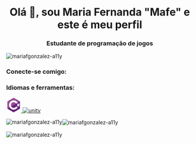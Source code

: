 <h1 align="center">Olá 👋, sou Maria Fernanda "Mafe" e este é meu perfil</h1>
<h3 align="center">Estudante de programação de jogos</h3>

<p align="left"> <img src="https://komarev.com/ghpvc/?username=mariafgonzalez-a11y&label=Profile%20views&color=0e75b6&style=flat" alt="mariafgonzalez-a11y" /> </p>

<h3 align="left">Conecte-se comigo:</h3>
<p align="left">
</p>

<h3 align="left">Idiomas e ferramentas:</h3>
<p align="left"> <a href="https://www.w3schools.com/cs/" target="_blank" rel="noreferrer"> <img src="https://raw.githubusercontent.com/devicons/devicon/master/icons/csharp/csharp-original.svg" alt="csharp" width="40" height="40"/> </a> <a href="https://unity.com/" target="_blank" rel="noreferrer"> <img src="https://www.vectorlogo.zone/logos/unity3d/unity3d-icon.svg" alt="unity" width="40" height="40"/> </a> </p>

<p><img align="left" src="https://github-readme-stats.vercel.app/api/top-langs?username=mariafgonzalez-a11y&show_icons=true&locale=en&layout=compact" alt="mariafgonzalez-a11y" /></p>

<p> <img align="center" src="https://github-readme-stats.vercel.app/api?username=mariafgonzalez-a11y&show_icons=true&locale=en" alt="mariafgonzalez-a11y" /></p>

<p><img align="center" src="https://github-readme-streak-stats.herokuapp.com/?user=mariafgonzalez-a11y&" alt="mariafgonzalez-a11y" /></p>

